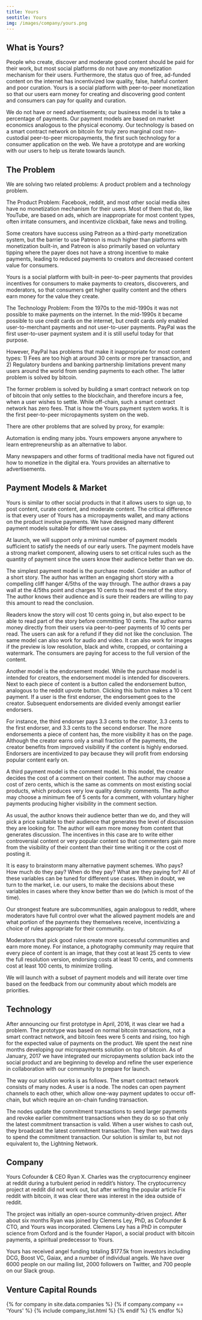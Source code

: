 ```yaml
---
title: Yours 
seotitle: Yours 
img: /images/company/yours.png
---
```


## What is Yours?

People who create, discover and moderate good content should be paid for their work, but most social platforms do not have any monetization mechanism for their users. Furthermore, the status quo of free, ad-funded content on the internet has incentivized low quality, false, hateful content and poor curation. Yours is a social platform with peer-to-peer monetization so that our users earn money for creating and discovering good content and consumers can pay for quality and curation. 

We do not have or need advertisements; our business model is to take a percentage of payments. Our payment models are based on market economics analogous to the physical economy. Our technology is based on a smart contract network on bitcoin for truly zero marginal cost non-custodial peer-to-peer micropayments, the first such technology for a consumer application on the web. We have a prototype and are working with our users to help us iterate towards launch.

## The Problem

We are solving two related problems: A product problem and a technology problem.

The Product Problem: Facebook, reddit, and most other social media sites have no monetization mechanism for their users. Most of them that do, like YouTube, are based on ads, which are inappropriate for most content types, often irritate consumers, and incentivize clickbait, fake news and trolling. 

Some creators have success using Patreon as a third-party monetization system, but the barrier to use Patreon is much higher than platforms with monetization built-in, and Patreon is also primarily based on voluntary tipping where the payer does not have a strong incentive to make payments, leading to reduced payments to creators and decreased content value for consumers. 

Yours is a social platform with built-in peer-to-peer payments that provides incentives for consumers to make payments to creators, discoverers, and moderators, so that consumers get higher quality content and the others earn money for the value they create.

The Technology Problem: From the 1970s to the mid-1990s it was not possible to make payments on the internet. In the mid-1990s it became possible to use credit cards on the internet, but credit cards only enabled user-to-merchant payments and not user-to-user payments. PayPal was the first user-to-user payment system and it is still useful today for that purpose. 

However, PayPal has problems that make it inappropriate for most content types: 1) Fees are too high at around 30 cents or more per transaction, and 2) Regulatory burdens and banking partnership limitations prevent many users around the world from sending payments to each other. The latter problem is solved by bitcoin. 

The former problem is solved by building a smart contract network on top of bitcoin that only settles to the blockchain, and therefore incurs a fee, when a user wishes to settle. While off-chain, such a smart contract network has zero fees. That is how the Yours payment system works. It is the first peer-to-peer micropayments system on the web.

There are other problems that are solved by proxy, for example:

Automation is ending many jobs. Yours empowers anyone anywhere to learn entrepreneurship as an alternative to labor.

Many newspapers and other forms of traditional media have not figured out how to monetize in the digital era. Yours provides an alternative to advertisements.

## Payment Models & Market

Yours is similar to other social products in that it allows users to sign up, to post content, curate content, and moderate content. The critical difference is that every user of Yours has a micropayments wallet, and many actions on the product involve payments. We have designed many different payment models suitable for different use cases. 

At launch, we will support only a minimal number of payment models sufficient to satisfy the needs of our early users. The payment models have a strong market component, allowing users to set critical rules such as the quantity of payment since the users know their audience better than we do.

The simplest payment model is the purchase model. Consider an author of a short story. The author has written an engaging short story with a compelling cliff hanger 4/5ths of the way through. The author draws a pay wall at the 4/5ths point and charges 10 cents to read the rest of the story. The author knows their audience and is sure their readers are willing to pay this amount to read the conclusion. 

Readers know the story will cost 10 cents going in, but also expect to be able to read part of the story before committing 10 cents. The author earns money directly from their users via peer-to-peer payments of 10 cents per read. The users can ask for a refund if they did not like the conclusion. The same model can also work for audio and video. It can also work for images if the preview is low resolution, black and white, cropped, or containing a watermark. The consumers are paying for access to the full version of the content.

Another model is the endorsement model. While the purchase model is intended for creators, the endorsement model is intended for discoverers. Next to each piece of content is a button called the endorsement button, analogous to the reddit upvote button. Clicking this button makes a 10 cent payment. If a user is the first endorser, the endorsement goes to the creator. Subsequent endorsements are divided evenly amongst earlier endorsers. 

For instance, the third endorser pays 3.3 cents to the creator, 3.3 cents to the first endorser, and 3.3 cents to the second endorser. The more endorsements a piece of content has, the more visibility it has on the page. Although the creator earns only a small fraction of the payments, the creator benefits from improved visibility if the content is highly endorsed. Endorsers are incentivized to pay because they will profit from endorsing popular content early on.

A third payment model is the comment model. In this model, the creator decides the cost of a comment on their content. The author may choose a cost of zero cents, which is the same as comments on most existing social products, which produces very low quality density comments. The author may choose a minimum fee of 5 cents for a comment, with voluntary higher payments producing higher visibility in the comment section. 

As usual, the author knows their audience better than we do, and they will pick a price suitable to their audience that generates the level of discussion they are looking for. The author will earn more money from content that generates discussion. The incentives in this case are to write either controversial content or very popular content so that commenters gain more from the visibility of their content than their time writing it or the cost of posting it.

It is easy to brainstorm many alternative payment schemes. Who pays? How much do they pay? When do they pay? What are they paying for? All of these variables can be tuned for different use cases. When in doubt, we turn to the market, i.e. our users, to make the decisions about these variables in cases where they know better than we do (which is most of the time). 

Our strongest feature are subcommunities, again analogous to reddit, where moderators have full control over what the allowed payment models are and what portion of the payments they themselves receive, incentivizing a choice of rules appropriate for their community. 

Moderators that pick good rules create more successful communities and earn more money. For instance, a photography community may require that every piece of content is an image, that they cost at least 25 cents to view the full resolution version, endorsing costs at least 10 cents, and comments cost at least 100 cents, to minimize trolling.

We will launch with a subset of payment models and will iterate over time based on the feedback from our community about which models are priorities.

##  Technology

After announcing our first prototype in April, 2016, it was clear we had a problem. The prototype was based on normal bitcoin transactions, not a smart contract network, and bitcoin fees were 5 cents and rising, too high for the expected value of payments on the product. We spent the next nine months developing our micropayments solution on top of bitcoin. As of January, 2017 we have integrated our micropayments solution back into the social product and are beginning to develop and refine the user experience in collaboration with our community to prepare for launch.

The way our solution works is as follows. The smart contract network consists of many nodes. A user is a node. The nodes can open payment channels to each other, which allow one-way payment updates to occur off-chain, but which require an on-chain funding transaction. 

The nodes update the commitment transactions to send larger payments and revoke earlier commitment transactions when they do so so that only the latest commitment transaction is valid. When a user wishes to cash out, they broadcast the latest commitment transaction. They then wait two days to spend the commitment transaction. Our solution is similar to, but not equivalent to, the Lightning Network.

## Company

Yours Cofounder & CEO Ryan X. Charles was the cryptocurrency engineer at reddit during a turbulent period in reddit’s history. The cryptocurrency project at reddit did not work out, but after writing the popular article Fix reddit with bitcoin, it was clear there was interest in the idea outside of reddit. 

The project was initially an open-source community-driven project. After about six months Ryan was joined by Clemens Ley, PhD, as Cofounder & CTO, and Yours was incorporated. Clemens Ley has a PhD in computer science from Oxford and is the founder Hapori, a social product with bitcoin payments, a spiritual predecessor to Yours.

Yours has received angel funding totaling $177.5k from investors including DCG, Boost VC, Gaiax, and a number of individual angels. We have over 6000 people on our mailing list, 2000 followers on Twitter, and 700 people on our Slack group.

## Venture Capital Rounds

{% for company in site.data.companies %}
{% if company.company == 'Yours' %}
{% include company_list.html %}
{% endif %}
{% endfor %}